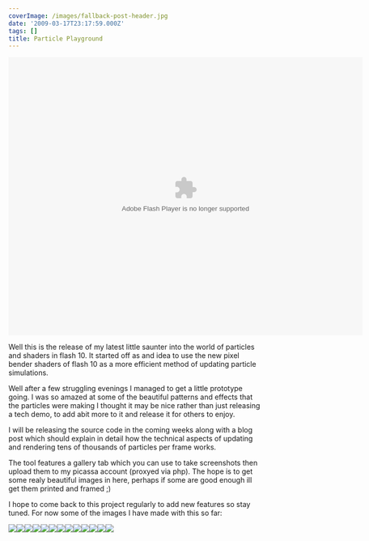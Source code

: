 ```yaml
---
coverImage: /images/fallback-post-header.jpg
date: '2009-03-17T23:17:59.000Z'
tags: []
title: Particle Playground
---
```


<object style="width: 700px; height: 550px;" classid="clsid:d27cdb6e-ae6d-11cf-96b8-444553540000" width="700" height="550" codebase="https://download.macromedia.com/pub/shockwave/cabs/flash/swflash.cab#version=6,0,40,0"><param name="src" value="https://games.mochiads.com/c/g/particle-playground/ParticlePlayground.swf" /><embed style="width: 700px; height: 550px;" type="application/x-shockwave-flash" width="700" height="550" src="https://games.mochiads.com/c/g/particle-playground/ParticlePlayground.swf"></embed></object>

Well this is the release of my latest little saunter into the world of particles and shaders in flash 10\. It started off as and idea to use the new pixel bender shaders of flash 10 as a more efficient method of updating particle simulations.

<!-- more -->

Well after a few struggling evenings I managed to get a little prototype going. I was so amazed at some of the beautiful patterns and effects that the particles were making I thought it may be nice rather than just releasing a tech demo, to add abit more to it and release it for others to enjoy.

I will be releasing the source code in the coming weeks along with a blog post which should explain in detail how the technical aspects of updating and rendering tens of thousands of particles per frame works.

The tool features a gallery tab which you can use to take screenshots then upload them to my picassa account (proxyed via php). The hope is to get some realy beautiful images in here, perhaps if some are good enough ill get them printed and framed ;)

I hope to come back to this project regularly to add new features so stay tuned. For now some of the images I have made with this so far:

[![](https://lh3.ggpht.com/_vZ6zE_QJfu0/Sb2EIzuS-OI/AAAAAAAAIsk/5UAwafQSQUg/s144/Beauty%20by%20MikeCann.png)](https://picasaweb.google.co.uk/lh/photo/UonhbPL5G0CdWypBHuOCMQ?feat=embedwebsite)[![](https://lh3.ggpht.com/_vZ6zE_QJfu0/Sb2Hj_CenhI/AAAAAAAAItE/3yJxw7K7Z9c/s144/Chase%20by%20Someone.jpg)](https://picasaweb.google.co.uk/lh/photo/mqu7hIXk3xs0V8vORfuQBw?feat=embedwebsite)[![](https://lh6.ggpht.com/_vZ6zE_QJfu0/Sb4eEnMRqUI/AAAAAAAAIt0/eJziHBt-puE/s144/Uranium%20by%20Someone.jpg)](https://picasaweb.google.co.uk/lh/photo/mekyCMBtSiW9p77ys4TQjw?feat=embedwebsite)[![](https://lh5.ggpht.com/_vZ6zE_QJfu0/Sb4eUR8txQI/AAAAAAAAIt8/y3H5532p4Lo/s144/BlueNight%20by%20MikeC.jpg)](https://picasaweb.google.co.uk/lh/photo/YALh555ttR0KzfdU49jx9g?feat=embedwebsite)[![](https://lh5.ggpht.com/_vZ6zE_QJfu0/Sb4jhS9VzvI/AAAAAAAAIuU/CDj-FxGDHVo/s144/void%20by%20mikec.jpg)](https://picasaweb.google.co.uk/lh/photo/0-UTH41XUgsoQB7jX_gp9A?feat=embedwebsite)[![](https://lh4.ggpht.com/_vZ6zE_QJfu0/Sb6XiDFZ1lI/AAAAAAAAIvE/D-ldypmz8Do/s144/nova%20by%20mikecann.jpg)](https://picasaweb.google.co.uk/lh/photo/alWWDKT7PikaLngKeo3cSA?feat=embedwebsite)[![](https://lh4.ggpht.com/_vZ6zE_QJfu0/Sb6Xym0PPaI/AAAAAAAAIvM/Qb3ka6ZiueY/s144/extent%20by%20mikecann.jpg)](https://picasaweb.google.co.uk/lh/photo/yluNbUdhch3Yw8bCo8I3QA?feat=embedwebsite)[![](https://lh5.ggpht.com/_vZ6zE_QJfu0/Sb6eu5CrgjI/AAAAAAAAIvk/UwQRLIMvav4/s144/acidlaunch%20by%20mike.cann%40gmail.com.png)](https://picasaweb.google.co.uk/lh/photo/bngZGKF8R2OJPu--XJNiTg?feat=embedwebsite)[![](https://lh5.ggpht.com/_vZ6zE_QJfu0/ScASnvZmg3I/AAAAAAAAIv8/GAP8R8pvDlo/s144/neon%20by%20mikec.jpg)](https://picasaweb.google.co.uk/lh/photo/LUWV8-_XcxXCkbHAm122fA?feat=embedwebsite)[![](https://lh6.ggpht.com/_vZ6zE_QJfu0/ScATuGAJUbI/AAAAAAAAIwE/sKXbe_wanhc/s144/launch%20by%20mikec.jpg)](https://picasaweb.google.co.uk/lh/photo/mtT4kZvjNUoHf_b21PdIpg?feat=embedwebsite)[![](https://lh6.ggpht.com/_vZ6zE_QJfu0/ScAT5RxEIJI/AAAAAAAAIwc/IfVQNWymaxM/s144/Splendid%20by%20mikec.jpg)](https://picasaweb.google.co.uk/lh/photo/LlFcqA8DL9aAcBDSVyhCKA?feat=embedwebsite)[![](https://lh3.ggpht.com/_vZ6zE_QJfu0/ScAXZDs-wQI/AAAAAAAAIw0/5tnE6vzsUs8/s144/explode%20by%20mikec.jpg)](https://picasaweb.google.co.uk/lh/photo/TwKfkP-ApB86dzgamHoh8A?feat=embedwebsite)[![](https://lh6.ggpht.com/_vZ6zE_QJfu0/ScAYFwNe5yI/AAAAAAAAIw8/5-hX67kqdEA/s144/fusion%20by%20mikec.jpg)](https://picasaweb.google.co.uk/lh/photo/YQ3u2PAZ4scpZsIxdQER5A?feat=embedwebsite)
